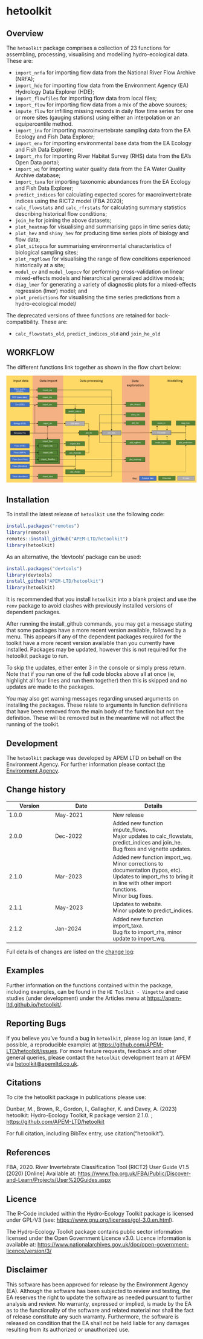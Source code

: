 
<!-- README.md is generated from README.Rmd. Please edit that file -->

# hetoolkit

<!-- badges: start -->
<!-- badges: end -->

## Overview

The `hetoolkit` package comprises a collection of 23 functions for
assembling, processing, visualising and modelling hydro-ecological data.
These are:

-   `import_nrfa` for importing flow data from the National River Flow
    Archive (NRFA);
-   `import_hde` for importing flow data from the Environment Agency
    (EA) Hydrology Data Explorer (HDE);
-   `import_flowfiles` for importing flow data from local files;
-   `import_flow` for importing flow data from a mix of the above
    sources;
-   `impute_flow` for infilling missing records in daily flow time
    series for one or more sites (gauging stations) using either an
    interpolation or an equipercentile method.
-   `import_inv` for importing macroinvertebrate sampling data from the
    EA Ecology and Fish Data Explorer;
-   `import_env` for importing environmental base data from the EA
    Ecology and Fish Data Explorer;
-   `import_rhs` for importing River Habitat Survey (RHS) data from the
    EA’s Open Data portal;
-   `import_wq` for importing water quality data from the EA Water
    Quality Archive database;
-   `import_taxa` for importing taxonomic abundances from the EA Ecology
    and Fish Data Explorer;
-   `predict_indices` for calculating expected scores for
    macroinvertebrate indices using the RICT2 model (FBA 2020);
-   `calc_flowstats` and `calc_rfrstats` for calculating summary
    statistics describing historical flow conditions;
-   `join_he` for joining the above datasets;
-   `plot_heatmap` for visualising and summarising gaps in time series
    data;
-   `plot_hev` and `shiny_hev` for producing time series plots of
    biology and flow data;
-   `plot_sitepca` for summarising environmental characteristics of
    biological sampling sites;
-   `plot_rngflows` for visualising the range of flow conditions
    experienced historically at a site;
-   `model_cv` and `model_logocv` for performing cross-validation on
    linear mixed-effects models and hierarchical generalized additive
    models;
-   `diag_lmer` for generating a variety of diagnostic plots for a
    mixed-effects regression (lmer) model; and
-   `plot_predictions` for visualising the time series predictions from
    a hydro-ecological model/

The deprecated versions of three functions are retained for
back-compatibility. These are:

-   `calc_flowstats_old`, `predict_indices_old` and `join_he_old`

## WORKFLOW

The different functions link together as shown in the flow chart below:

![image info](./FlowChart_v01.png)

## Installation

To install the latest release of `hetoolkit` use the following code:

``` r
install.packages("remotes")
library(remotes)
remotes::install_github("APEM-LTD/hetoolkit")
library(hetoolkit)
```

As an alternative, the ‘devtools’ package can be used:

``` r
install.packages("devtools")
library(devtools)
install_github("APEM-LTD/hetoolkit")
library(hetoolkit)
```

It is recommended that you install `hetoolkit` into a blank project and
use the `renv` package to avoid clashes with previously installed
versions of dependent packages.

After running the install_github commands, you may get a message stating
that some packages have a more recent version available, followed by a
menu. This appears if any of the dependent packages required for the
toolkit have a more recent version available than you currently have
installed. Packages may be updated, however this is not required for the
hetoolkit package to run.

To skip the updates, either enter 3 in the console or simply press
return. Note that if you run one of the full code blocks above all at
once (ie, highlight all four lines and run them together) then this is
skipped and no updates are made to the packages.

You may also get warning messages regarding unused arguments on
installing the packages. These relate to arguments in function
definitions that have been removed from the main body of the function
but not the definition. These will be removed but in the meantime will
not affect the running of the toolkit.

## Development

The `hetoolkit` package was developed by APEM LTD on behalf on the
Environment Agency. For further information please contact [the
Environment
Agency](mailto:mailto:hydroecologyteam@environment-agency.gov.uk).

## Change history

<table>
<colgroup>
<col style="width: 24%" />
<col style="width: 30%" />
<col style="width: 45%" />
</colgroup>
<thead>
<tr class="header">
<th>Version</th>
<th>Date</th>
<th>Details</th>
</tr>
</thead>
<tbody>
<tr class="odd">
<td>1.0.0</td>
<td>May-2021</td>
<td>New release</td>
</tr>
<tr class="even">
<td>2.0.0</td>
<td>Dec-2022</td>
<td>Added new function impute_flows.<br />
Major updates to calc_flowstats, predict_indices and join_he.<br />
Bug fixes and vignette updates.</td>
</tr>
<tr class="odd">
<td>2.1.0</td>
<td>Mar-2023</td>
<td>Added new function import_wq.<br />
Minor corrections to documentation (typos, etc).<br />
Updates to import_rhs to bring it in line with other import
functions.<br />
Minor bug fixes.</td>
</tr>
<tr class="even">
<td>2.1.1</td>
<td>May-2023</td>
<td>Updates to website.<br />
Minor update to predict_indices.</td>
</tr>
<tr class="odd">
<td>2.1.2</td>
<td>Jan-2024</td>
<td>Added new function import_taxa.<br />
Bug fix to import_rhs, minor update to import_wq.</td>
</tr>
</tbody>
</table>

Full details of changes are listed on the [change
log](https://apem-ltd.github.io/hetoolkit/news/index.html):

## Examples

Further information on the functions contained within the package,
including examples, can be found in the `HE Toolkit - Vingette` and case
studies (under development) under the Articles menu at
<https://apem-ltd.github.io/hetoolkit/>.

## Reporting Bugs

If you believe you’ve found a bug in `hetoolkit`, please log an issue
(and, if possible, a reproducible example) at
<https://github.com/APEM-LTD/hetoolkit/issues>. For more feature
requests, feedback and other general queries, please contact the
`hetoolkit` development team at APEM via <hetoolkit@apemltd.co.uk>.

## Citations

To cite the hetoolkit package in publications please use:

Dunbar, M., Brown, R., Gordon, I., Gallagher, K. and Davey, A. (2023)
hetoolkit: Hydro-Ecology Toolkit, R package version 2.1.0. ;
<https://github.com/APEM-LTD/hetoolkit>

For full citation, including BibTex entry, use citation(“hetoolkit”).

## References

FBA, 2020. River Invertebrate Classification Tool (RICT2) User Guide
V1.5 (2020) \[Online\] Available at:
<https://www.fba.org.uk/FBA/Public/Discover-and-Learn/Projects/User%20Guides.aspx>

## Licence

The R-Code included within the Hydro-Ecology Toolkit package is licensed
under GPL-V3 (see: <https://www.gnu.org/licenses/gpl-3.0.en.html>).

The Hydro-Ecology Toolkit package contains public sector information
licensed under the Open Government Licence v3.0. Licence information is
available at:
<https://www.nationalarchives.gov.uk/doc/open-government-licence/version/3/>

## Disclaimer

This software has been approved for release by the Environment Agency
(EA). Although the software has been subjected to review and testing,
the EA reserves the right to update the software as needed pursuant to
further analysis and review. No warranty, expressed or implied, is made
by the EA as to the functionality of the software and related material
nor shall the fact of release constitute any such warranty. Furthermore,
the software is released on condition that the EA shall not be held
liable for any damages resulting from its authorized or unauthorized
use.
